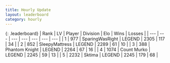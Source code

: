 ```yaml
---
title: Hourly Update
layout: leaderboard
category: hourly
---
```


{: .leaderboard}
| Rank | LV | Player | Division | Elo | Wins | Losses |
| --- | --- | --- | --- | --- | --- | --- |
| <span data-change="0">1</span> | 977 | <span title="ID: 402846">SparingWasRight</span> | LEGEND | <span data-change="0">2305</span> | <span data-change="0">117</span> | <span data-change="0">34</span> |
| <span data-change="0">2</span> | 852 | <span title="ID: 153129">SleepyMattress</span> | LEGEND | <span data-change="0">2289</span> | <span data-change="0">61</span> | <span data-change="0">10</span> |
| <span data-change="0">3</span> | 388 | <span title="ID: 742939">Phantom Knight</span> | LEGEND | <span data-change="5">2264</span> | <span data-change="1">67</span> | <span data-change="0">16</span> |
| <span data-change="0">4</span> | 1074 | <span title="ID: 498323">Count Murko</span> | LEGEND | <span data-change="0">2245</span> | <span data-change="0">59</span> | <span data-change="0">13</span> |
| <span data-change="0">5</span> | 2232 | <span title="ID: 353063">Sktima</span> | LEGEND | <span data-change="0">2245</span> | <span data-change="0">179</span> | <span data-change="0">68</span> |